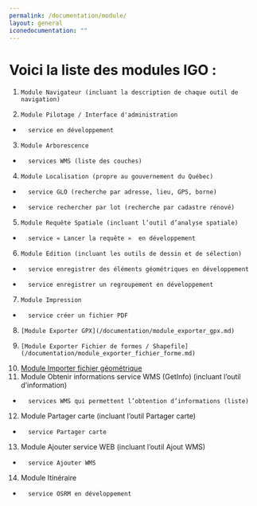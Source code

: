 ```yaml
---
permalink: /documentation/module/
layout: general
iconedocumentation: ""
---
```


# Voici la liste des modules IGO : 
1.     Module Navigateur (incluant la description de chaque outil de navigation)
2.     Module Pilotage / Interface d'administration
  *       service en développement
3.     Module Arborescence
  *       services WMS (liste des couches)
4.     Module Localisation (propre au gouvernement du Québec)
  *       service GLO (recherche par adresse, lieu, GPS, borne)
  *       service rechercher par lot (recherche par cadastre rénové)
5.     Module Requête Spatiale (incluant l’outil d’analyse spatiale)
  *       service « Lancer la requête »  en développement
6.     Module Édition (incluant les outils de dessin et de sélection)
  *       service enregistrer des éléments géométriques en développement
  *       service enregistrer un regroupement en développement
7.     Module Impression
  *       service créer un fichier PDF
8.     [Module Exporter GPX](/documentation/module_exporter_gpx.md)  
9.     [Module Exporter Fichier de formes / Shapefile](/documentation/module_exporter_fichier_forme.md)
10.    [Module Importer fichier géométrique](/documentation/module_importer_fichier_geometrique.md)
11.    Module Obtenir informations service WMS (GetInfo) (incluant l’outil d’information)
  *       services WMS qui permettent l’obtention d’informations (liste)
12.    Module Partager carte (incluant l’outil Partager carte)
  *       service Partager carte
13.    Module Ajouter service WEB (incluant l’outil Ajout WMS)
  *       service Ajouter WMS
14.    Module Itinéraire
  *       service OSRM en développement
